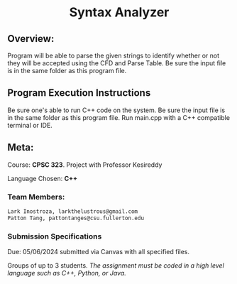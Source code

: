<div align="center">

# Syntax Analyzer

</div>

## Overview:
Program will be able to parse the given strings to identify whether or not they will be accepted using the CFD and Parse Table. Be sure the input file is in the same folder as this program file.


## Program Execution Instructions
Be sure one's able to run C++ code on the system. Be sure the input file is in the same folder as this program file. Run main.cpp with a C++ compatible terminal or IDE.


## Meta:
Course: **CPSC 323**. Project with Professor Kesireddy

Language Chosen: **C++**
### Team Members:
```sh
Lark Inostroza, larkthelustrous@gmail.com
Patton Tang, pattontanges@csu.fullerton.edu

```

### Submission Specifications
Due: 05/06/2024 submitted via Canvas with all specified files.

Groups of up to 3 students.
_The assignment must be coded in a high level language such as C++, Python, or Java._
